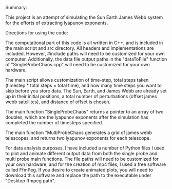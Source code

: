 Summary:

This project is an attempt of simulating the Sun Earth James Webb system for the efforts of extracting lyapunov exponents. 

Directions for using the code:

The computational part of this code is all written in C++, and is included in the main script and src directory. All headers and implementations are included.
However, #include paths will need to be customized for your own computer.
Additionally, the data file output paths in the "dataToFile" function of "SingleProbeChaos.cpp" will need to be customized for your own hardware.

The main script allows customization of time-step, total steps taken (timestep * total steps = total time), and how many time steps you want to skip before you store
data. The Sun, Earth, and James Webb are already set up in their initial positions, a total number of perturbations (offset james webb satellites), and distance of offset
is chosen. 

The main function "SingleProbeChaos" returns a pointer to an array of two doubles, which are the lyapunov exponents after the simulation has
completed the number of timesteps specified. 

The main function "MultiProbeChaos generates a grid of james webb telescopes, and returns two lyapunov exponents for each telescope. 

For data analysis purposes, I have included a number of Python files I used to plot and animate different output data from both the single probe and multi probe main functions.
The file paths will need to be customized for your own hardware, and for the creation of mp4 files, I used a free software called FfmPeg. 
If you desire to create animated plots, you will need to download this software and replace the path to the executable under "Desktop ffmpeg path".
